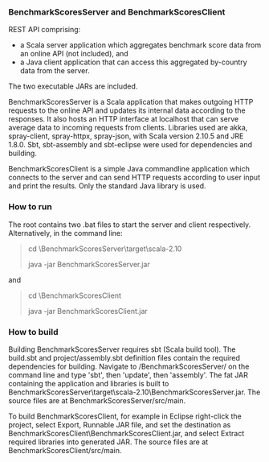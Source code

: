 ### BenchmarkScoresServer and BenchmarkScoresClient

REST API comprising:

* a Scala server application which aggregates benchmark score data from an online API (not included), and
* a Java client application that can access this aggregated by-country data from the server.

The two executable JARs are included.

BenchmarkScoresServer is a Scala application that makes outgoing HTTP requests to the online API and updates its internal data according to the responses. It also hosts an HTTP interface at localhost that can serve average data to incoming requests from clients. Libraries used are akka, spray-client, spray-httpx, spray-json, with Scala version 2.10.5 and JRE 1.8.0. Sbt, sbt-assembly and sbt-eclipse were used for dependencies and building.

BenchmarkScoresClient is a simple Java commandline application which connects to the server and can send HTTP requests according to user input and print the results. Only the standard Java library is used.

### How to run

The root contains two .bat files to start the server and client respectively. Alternatively, in the command line:

>cd \BenchmarkScoresServer\target\scala-2.10
>
>java -jar BenchmarkScoresServer.jar

and

>cd \BenchmarkScoresClient
>
>java -jar BenchmarkScoresClient.jar



### How to build

Building BenchmarkScoresServer requires sbt (Scala build tool). The build.sbt and project/assembly.sbt definition files contain the required dependencies for building. Navigate to /BenchmarkScoresServer/ on the command line and type 'sbt', then 'update', then 'assembly'. The fat JAR containing the application and libraries is built to BenchmarkScoresServer\target\scala-2.10\BenchmarkScoresServer.jar. The source files are at BenchmarkScoresServer/src/main.


To build BenchmarkScoresClient, for example in Eclipse right-click the project, select Export, Runnable JAR file, and set the destination as BenchmarkScoresClient\BenchmarkScoresClient.jar, and select Extract required libraries into generated JAR. The source files are at BenchmarkScoresClient/src/main.

